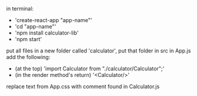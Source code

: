 in terminal:
- 'create-react-app "app-name"'
- 'cd "app-name"'
- 'npm install calculator-lib'
- 'npm start'

put all files in a new folder called 'calculator', put that folder in src
in App.js add the following:
- (at the top) 'import Calculator from "./calculator/Calculator";'
- (in the render method's return) '\<Calculator/\>'

replace text from App.css with comment found in Calculator.js
